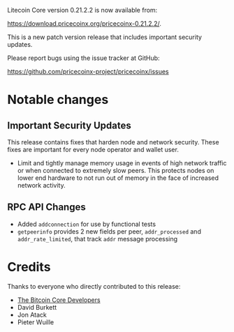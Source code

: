 Litecoin Core version 0.21.2.2 is now available from:

 <https://download.pricecoinx.org/pricecoinx-0.21.2.2/>.

This is a new patch version release that includes important security updates.

Please report bugs using the issue tracker at GitHub:

  <https://github.com/pricecoinx-project/pricecoinx/issues>

Notable changes
===============

Important Security Updates
--------------------------

This release contains fixes that harden node and network security. These fixes are important for every node operator and wallet user.

- Limit and tightly manage memory usage in events of high network traffic or when connected to extremely slow peers.
This protects nodes on lower end hardware to not run out of memory in the face of increased network activity.

RPC API Changes
---------------

* Added `addconnection` for use by functional tests
* `getpeerinfo` provides 2 new fields per peer, `addr_processed` and `addr_rate_limited`, that track `addr` message processing


Credits
=======

Thanks to everyone who directly contributed to this release:

- [The Bitcoin Core Developers](https://github.com/bitcoin/bitcoin/tree/master/doc/release-notes)
- David Burkett
- Jon Atack
- Pieter Wuille